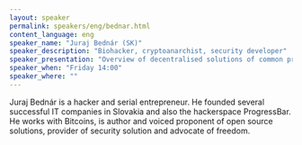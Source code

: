 ```yaml
---
layout: speaker
permalink: speakers/eng/bednar.html
content_language: eng
speaker_name: "Juraj Bednár (SK)"
speaker_description: "Biohacker, cryptoanarchist, security developer"
speaker_presentation: "Overview of decentralised solutions of common problems on the Internet"
speaker_when: "Friday 14:00"
speaker_where: ""
---
```


Juraj Bednár is a hacker and serial entrepreneur. He founded several successful IT companies in Slovakia and also the hackerspace ProgressBar. He works with Bitcoins, is author and voiced proponent of open source solutions, provider of security solution and advocate of freedom.
